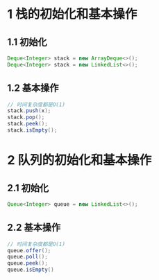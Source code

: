 # 1 栈的初始化和基本操作

## 1.1 初始化

```java
Deque<Integer> stack = new ArrayDeque<>();
Deque<Integer> stack = new LinkedList<>();
```

## 1.2 基本操作

```java
// 时间复杂度都是O(1)
stack.push(x);
stack.pop();
stack.peek();
stack.isEmpty();
```



# 2 队列的初始化和基本操作

## 2.1 初始化

```java
Queue<Integer> queue = new LinkedList<>();
```



## 2.2 基本操作

```java
// 时间复杂度都是O(1)
queue.offer();
queue.poll();
queue.peek();
queue.isEmpty()
```

